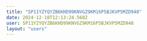 ```yaml
---
title: "SP11YZYQYZB6KHD99KNVGZ9KM16P5BJKVP5MZD948"
date: 2024-12-10T12:13:24.568Z
user: SP11YZYQYZB6KHD99KNVGZ9KM16P5BJKVP5MZD948
layout: "users"
---
```

    